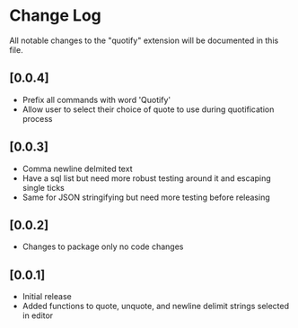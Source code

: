# Change Log
All notable changes to the "quotify" extension will be documented in this file.

## [0.0.4]
- Prefix all commands with word 'Quotify'
- Allow user to select their choice of quote to use during quotification process

## [0.0.3]
- Comma newline delmited text
- Have a sql list but need more robust testing around it and escaping single ticks
- Same for JSON stringifying but need more testing before releasing

## [0.0.2]
- Changes to package only no code changes

## [0.0.1]
- Initial release
- Added functions to quote,  unquote, and newline delimit strings selected in editor